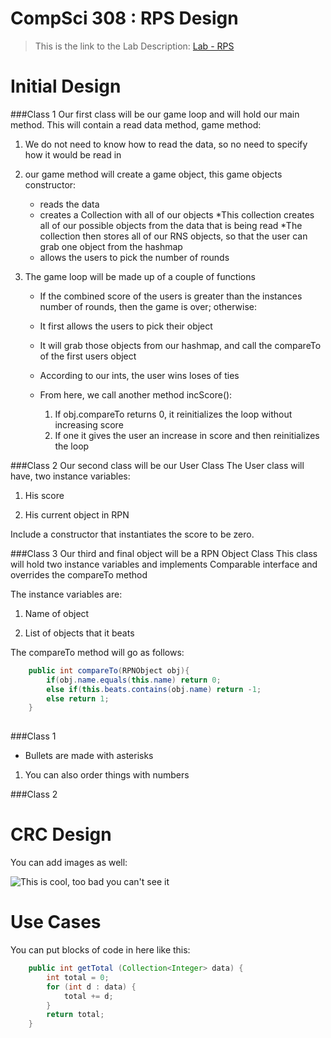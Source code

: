 CompSci 308 : RPS Design
===================

> This is the link to the Lab Description: 
[Lab - RPS](http://www.cs.duke.edu/courses/compsci308/spring16/classwork/02_design_rps/index.php)

Initial Design
=======

###Class 1
Our first class will be our game loop and will hold our main method.
This will contain a read data method, game method:

1. We do not need to know how to read the data, so no need to specify how it would be read in

2. our game method will create a game object, this game objects constructor:

	* reads the data
	* creates a Collection with all of our objects
		*This collection creates all of our possible objects from the data that is being read
		*The collection then stores all of our RNS objects, so that the user can grab one object from the hashmap
	* allows the users to pick the number of rounds
	
3. The game loop will be made up of a couple of functions

	* If the combined score of the users is greater than the instances number of rounds, then the game is over; otherwise:
	* It first allows the users to pick their object
	* It will grab those objects from our hashmap, and call the compareTo of the first users object
	* According to our ints, the user wins loses of ties
	* From here, we call another method incScore():
	
		1. If obj.compareTo returns 0, it reinitializes the loop without increasing score
		2. If one it gives the user an increase in score and then reinitializes the loop

###Class 2
Our second class will be our User Class
The User class will have, two instance variables:

1. His score

2. His current object in RPN

Include a constructor that instantiates the score to be zero. 


###Class 3
Our third and final object will be a RPN Object Class
This class will hold two instance variables and implements Comparable interface and overrides the compareTo method

The instance variables are:

1. Name of object

2. List of objects that it beats

The compareTo method will go as follows: 
```java
    public int compareTo(RPNObject obj){
    	if(obj.name.equals(this.name) return 0;
    	else if(this.beats.contains(obj.name) return -1;
    	else return 1;
    }
    
```

###Class 1

* Bullets are made with asterisks

1. You can also order things with numbers


###Class 2



CRC Design
=======




You can add images as well:

![This is cool, too bad you can't see it](crc-example.png "Our CRC cards")


Use Cases
=======

You can put blocks of code in here like this:
```java
    public int getTotal (Collection<Integer> data) {
        int total = 0;
        for (int d : data) {
            total += d;
        }
        return total;
    }
```

